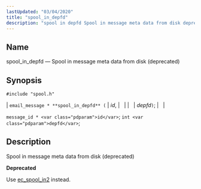 ```yaml
---
lastUpdated: "03/04/2020"
title: "spool_in_depfd"
description: "spool in depfd Spool in message meta data from disk deprecated email message spool in depfd id depfd message id id int depfd Spool in message meta data from disk deprecated Use ec spool in 2 instead..."
---
```


<a name="apis.spool_in_depfd"></a> 
## Name

spool_in_depfd — Spool in message meta data from disk (deprecated)

## Synopsis

`#include "spool.h"`

| `email_message * **spool_in_depfd** (` | <var class="pdparam">id</var>, |   |
|   | <var class="pdparam">depfd</var>`)`; |   |

`message_id * <var class="pdparam">id</var>`;
`int <var class="pdparam">depfd</var>`;<a name="idp62662896"></a> 
## Description

Spool in message meta data from disk (deprecated)

**<a name="idp62664128"></a> Deprecated**

Use [ec_spool_in2](/momentum/3/3-api/apis-ec-spool-in-2) instead.